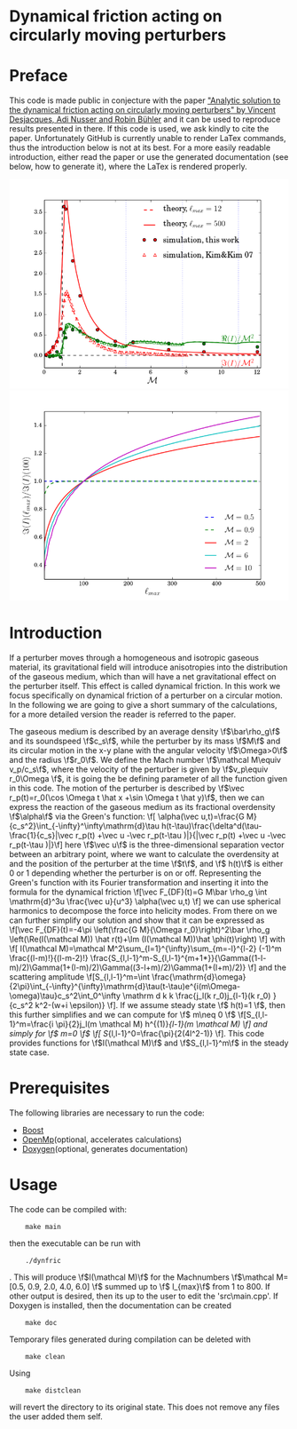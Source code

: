 Dynamical friction acting on circularly moving perturbers
===========================================================================

Preface
===========================================================================
This code is made public in conjecture with the paper 
["Analytic solution to the dynamical friction acting on circularly moving perturbers" by Vincent Desjacques, Adi Nusser and Robin Bühler](https://arxiv.org/abs/2111.07366) and it can be used to reproduce results presented in there. 
If this code is used, we ask kindly to cite the paper. Unfortunately GitHub is currently unable to render LaTex commands, thus the introduction below is not at its best. For a more easily readable introduction, either read the paper or use the generated documentation (see below, how to generate it), where the LaTex is rendered properly.

 ![Example for I(M) with comparison to simulations](pictures/IM.png)
 ![Shows I(M) for different M summed up to different values of l_max ](pictures/Convergence.png)

Introduction
===========================================================================
If a perturber moves through a homogeneous and isotropic gaseous material, its gravitational field will introduce anisotropies into the distribution of the gaseous medium, which than will have a net gravitational effect on the perturber
itself. This effect is called dynamical friction. In this work we focus specifically on dynamical friction of a perturber on a circular motion.
In the following we are going to give a short summary of the calculations, for a more detailed version the reader is referred to the paper.

The gaseous medium is described by an average density \f$\bar\rho_g\f$ and its soundspeed \f$c_s\f$, while the perturber by its mass \f$M\f$ and its circular motion in the x-y plane with the angular velocity \f$\Omega>0\f$ and the 
radius \f$r_0\f$. We define the Mach number \f$\mathcal M\equiv v_p/c_s\f$, where the velocity of the perturber is given by \f$v_p\equiv r_0\Omega \f$, it is going the be defining parameter of all the function given in this code. The motion of the perturber is described by \f$\vec r_p(t)=r_0(\cos \Omega t \hat x +\sin \Omega t \hat y)\f$, then we can express the reaction of the gaseous medium as its fractional overdensity \f$\alpha\f$ via the Green's function:
\f[ \alpha(\vec u,t)=\frac{G M}{c_s^2}\int_{-\infty}^\infty\mathrm{d}\tau h(t-\tau)\frac{\delta^d(\tau-\frac{1}{c_s}|\vec r_p(t) +\vec u -\vec r_p(t-\tau )|}{|\vec r_p(t) +\vec u -\vec r_p(t-\tau )|}\f]
here \f$\vec u\f$ is the three-dimensional separation vector between an arbitrary point, where we want to calculate the overdensity at and the position of the perturber at the time \f$t\f$, and \f$ h(t)\f$ is either 0 or 1 depending whether the perturber is on or off. Representing the Green's function with its Fourier transformation and inserting it into the formula for the dynamical friction
\f[\vec F_{DF}(t)=G M\bar \rho_g \int \mathrm{d}^3u \frac{\vec u}{u^3} \alpha(\vec u,t) \f]
we can use spherical harmonics to decompose the force into helicity modes. From there on we can further simplify our solution and show that it can be expressed as
\f[\vec F_{DF}(t)=-4\pi \left(\frac{G M}{\Omega r_0}\right)^2\bar \rho_g \left(\Re(I(\mathcal M)) \hat r(t)+\Im (I(\mathcal M))\hat \phi(t)\right) \f]
with
\f[ I(\mathcal M)=\mathcal M^2\sum_{l=1}^{\infty}\sum_{m=-l}^{l-2} (-1)^m \frac{(l-m)!}{(l-m-2)!} \frac{S_{l,l-1}^m-S_{l,l-1}^{m+1*}}{\Gamma((1-l-m)/2)\Gamma(1+(l-m)/2)\Gamma((3-l+m)/2)\Gamma(1+(l+m)/2)} \f]
and the scattering amplitude
\f[S_{l,l-1}^m=\int \frac{\mathrm{d}\omega}{2\pi}\int_{-\infty}^{\infty}\mathrm{d}\tau(t-\tau)e^{i(m\Omega-\omega)\tau}c_s^2\int_0^\infty \mathrm d k k \frac{j_l(k r_0)j_{l-1}(k r_0) }{c_s^2 k^2-(w+i \epsilon)} \f].
If we assume steady state \f$ h(t)=1 \f$, then this further simplifies and we can compute for \f$ m\neq 0 \f$
\f[S_{l,l-1}^m=\frac{i \pi}{2}j_l(m \mathcal M) h^{(1)}_{l-1}(m \mathcal M) \f]
and simply for \f$ m=0 \f$
\f[ S_{l,l-1}^0=\frac{\pi}{2(4l^2-1)} \f].
This code provides functions for \f$I(\mathcal M)\f$ and \f$S_{l,l-1}^m\f$ in the steady state case.

Prerequisites
===========================================================================
The following libraries are necessary to run the code:
- [Boost](https://www.boost.org/)
- [OpenMp](https://www.openmp.org/)(optional, accelerates calculations)
- [Doxygen](https://www.doxygen.nl/index.html)(optional, generates documentation)

Usage
===========================================================================
The code can be compiled with:
```shell
    make main
```    
then the executable can be run with
```shell
    ./dynfric
```
. This will produce \f$I(\mathcal M)\f$ for the Machnumbers \f$\mathcal M=[0.5, 0.9, 2.0, 4.0, 6.0] \f$ summed up to \f$ l_{max}\f$ from 1 to 800. If other output is desired, then its up to the user to edit the 'src\main.cpp'.
If Doxygen is installed, then the documentation can be created
```shell
    make doc
```
Temporary files generated during compilation can be deleted with
```shell
    make clean
```
Using
```shell
    make distclean
```
will revert the directory to its original state. This does not remove any files the user added them self.
